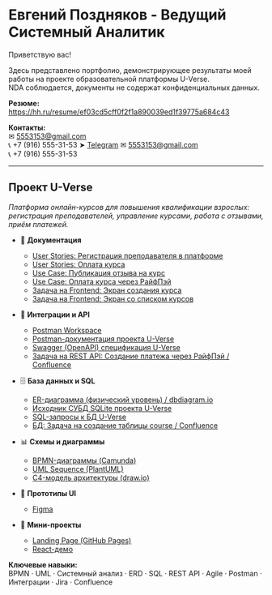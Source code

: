 # Евгений Поздняков  - Ведущий Системный Аналитик

Приветствую вас!

Здесь представлено портфолио, демонстрирующее результаты моей работы на проекте образовательной платформы U-Verse.  
NDA соблюдается, документы не содержат конфиденциальных данных.

**Резюме:**  
https://hh.ru/resume/ef03cd5cff0f2f1a890039ed1f39775a684c43

**Контакты:**  
✉ 5553153@gmail.com  
📞 +7 (916) 555-31-53
➤ [Telegram](https://t.me/Coal_Juice)
✉ 5553153@gmail.com  
📞 +7 (916) 555-31-53

---

## Проект U-Verse  
*Платформа онлайн-курсов для повышения квалификации взрослых: регистрация преподавателей, управление курсами, работа с отзывами, приём платежей.*  

- 📄 **Документация**  
  - [User Stories: Регистрация преподавателя в платформе](https://github.com/)
  - [User Stories: Оплата курса](https://github.com/)
  - [Use Case: Публикация отзыва на курс](https://github.com/)  
  - [Use Case: Оплата курса через РайфПэй](https://github.com/)  
  - [Задача на Frontend: Экран создания курса](https://github.com/g)
  - [Задача на Frontend: Экран со списком курсов](https://github.com/)  
    
- 🔗 **Интеграции и API**  
  - [Postman Workspace](https://www.postman.com/)  
  - [Postman-документация проекта U-Verse](https://documenter.getpostman.com/)  
  - [Swagger (OpenAPI) спецификация U-Verse](https://github.com/)
  - [Задача на REST API: Создание платежа через РайфПэй / Confluence](https://github.com/)  
 
  
- 🗄 **База данных и SQL**  
  - [ER-диаграмма (физический уровень) / dbdiagram.io](https://github.com)  
  - [Исходник СУБД SQLite проекта U-Verse](https://github.com/)  
  - [SQL-запросы к БД U-Verse](https://github.com/)
  - [БД: Задача на создание таблицы course / Confluence](https://github.com/)  
 
  
- 📊 **Схемы и диаграммы**  
  - [BPMN-диаграммы (Camunda)](https://github.com/)  
  - [UML Sequence (PlantUML)](https://github.com/)  
  - [C4-модель архитектуры (draw.io)](https://github.com/)
 
    
- 🎨 **Прототипы UI**  
  - [Figma](https://www.figma.com/)
 
    
- 🚀 **Мини-проекты**  
  - [Landing Page (GitHub Pages)](https://)  
  - [React-демо](https://github.com/)  


**Ключевые навыки:**  
BPMN · UML · Системный анализ · ERD · SQL · REST API · Agile · Postman · Интеграции · Jira · Confluence

